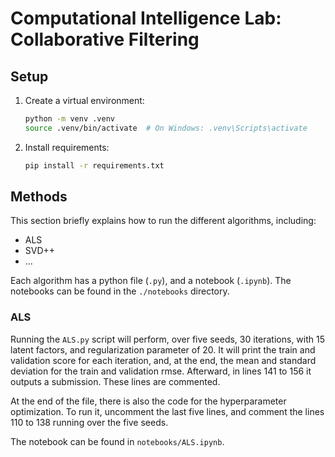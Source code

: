 # Computational Intelligence Lab: Collaborative Filtering

## Setup
1. Create a virtual environment:
   ```bash
   python -m venv .venv
   source .venv/bin/activate  # On Windows: .venv\Scripts\activate
   ````
2. Install requirements:
   ```bash
   pip install -r requirements.txt
   ```

## Methods
This section briefly explains how to run the different algorithms, including:
 - ALS
 - SVD++
 - ...

 Each algorithm has a python file (```.py```), and a notebook (```.ipynb```).
The notebooks can be found in the ```./notebooks``` directory.

### ALS
Running the ```ALS.py``` script will perform, over five seeds, 30 iterations, with 15 latent factors, and regularization parameter of 20.
It will print the train and validation score for each iteration, and, at the end, the mean and standard deviation for the train and validation rmse.
Afterward, in lines 141 to 156 it outputs a submission. These lines are commented.

At the end of the file, there is also the code for the hyperparameter optimization. To run it, uncomment the last five lines, and comment
the lines 110 to 138 running over the five seeds.

The notebook can be found in ```notebooks/ALS.ipynb```.
